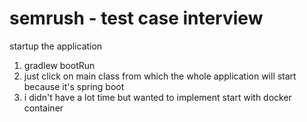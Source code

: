 # semrush - test case interview

startup the application

1) gradlew bootRun
2) just click on main class from which the whole application will start because it's spring boot
3) i didn't have a lot time but wanted to implement start with docker container

